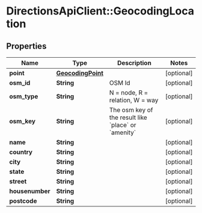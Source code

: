 # DirectionsApiClient::GeocodingLocation

## Properties
Name | Type | Description | Notes
------------ | ------------- | ------------- | -------------
**point** | [**GeocodingPoint**](GeocodingPoint.md) |  | [optional] 
**osm_id** | **String** | OSM Id | [optional] 
**osm_type** | **String** | N &#x3D; node, R &#x3D; relation, W &#x3D; way | [optional] 
**osm_key** | **String** | The osm key of the result like &#x60;place&#x60; or &#x60;amenity&#x60; | [optional] 
**name** | **String** |  | [optional] 
**country** | **String** |  | [optional] 
**city** | **String** |  | [optional] 
**state** | **String** |  | [optional] 
**street** | **String** |  | [optional] 
**housenumber** | **String** |  | [optional] 
**postcode** | **String** |  | [optional] 


